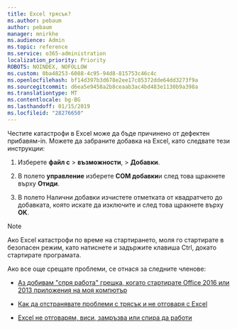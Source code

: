 ```yaml
---
title: Excel трясък?
ms.author: pebaum
author: pebaum
manager: mnirkhe
ms.audience: Admin
ms.topic: reference
ms.service: o365-administration
localization_priority: Priority
ROBOTS: NOINDEX, NOFOLLOW
ms.custom: 0ba48253-6088-4c95-94d8-815753c46c4c
ms.openlocfilehash: bf14d397b3d678e2ee17c85372dde64dd3273f9a
ms.sourcegitcommit: d6ea5e9458a2b8ceaab3ac4bd483e1130b9a398a
ms.translationtype: MT
ms.contentlocale: bg-BG
ms.lasthandoff: 01/15/2019
ms.locfileid: "28276650"
---
```

Честите катастрофи в Excel може да бъде причинено от дефектен прибавям-in. Можете да забраните добавка на Excel, като следвате тези инструкции:
  
1. Изберете **файл с** \> **възможности**, \> **Добавки**.
    
2. В полето **управление** изберете **COM добавки**и след това щракнете върху **Отиди**.
    
3. В полето Налични добавки изчистете отметката от квадратчето до добавката, която искате да изключите и след това щракнете върху **OK**.
    
> [!NOTE]
> Ако Excel катастрофи по време на стартирането, моля го стартирате в безопасен режим, като натиснете и задържите клавиша Ctrl, докато стартирате програмата. 
  
Ако все още срещате проблеми, се отнася за следните членове:
  
- [Аз добивам "спря работа" грешка, когато стартирате Office 2016 или 2013 приложения на моя компютър](https://support.office.com/article/52bd7985-4e99-4a35-84c8-2d9b8301a2fa.aspx)
    
- [Как да отстранявате проблеми с трясък и не отговаря с Excel](https://support.microsoft.com/en-us/help/2758592/how-to-troubleshoot-crashing-and-not-responding-issues-with-excel)
    
- [Excel не отговарям, виси, замръзва или спира да работи](https://support.office.com/article/37e7d3c9-9e84-40bf-a805-4ca6853a1ff4.aspx)
    
